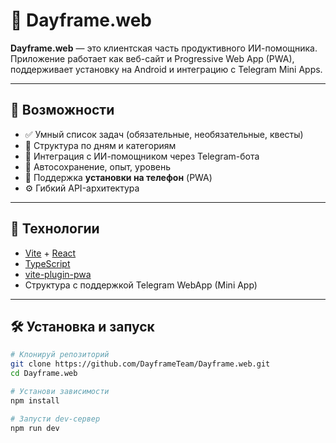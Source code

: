 # 🧠 Dayframe.web

**Dayframe.web** — это клиентская часть продуктивного ИИ-помощника.  
Приложение работает как веб-сайт и Progressive Web App (PWA), поддерживает установку на Android и интеграцию с Telegram Mini Apps.

---

## 🚀 Возможности

- ✅ Умный список задач (обязательные, необязательные, квесты)
- 📆 Структура по дням и категориям
- 🧠 Интеграция с ИИ-помощником через Telegram-бота
- 💾 Автосохранение, опыт, уровень
- 📱 Поддержка **установки на телефон** (PWA)
- ⚙️ Гибкий API-архитектура

---

## 🧰 Технологии

- [Vite](https://vitejs.dev/) + [React](https://reactjs.org/)
- [TypeScript](https://www.typescriptlang.org/)
- [vite-plugin-pwa](https://vite-pwa-org.netlify.app/)
- Структура с поддержкой Telegram WebApp (Mini App)

---

## 🛠 Установка и запуск

```bash
# Клонируй репозиторий
git clone https://github.com/DayframeTeam/Dayframe.web.git
cd Dayframe.web

# Установи зависимости
npm install

# Запусти dev-сервер
npm run dev

